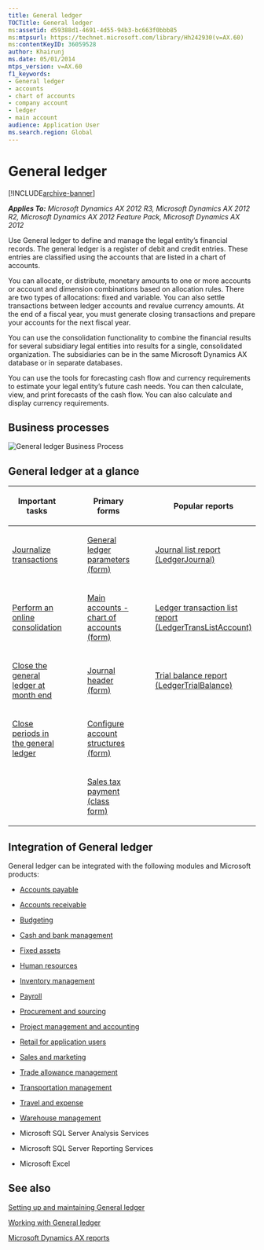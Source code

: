 ```yaml
---
title: General ledger
TOCTitle: General ledger
ms:assetid: d59388d1-4691-4d55-94b3-bc663f0bbb85
ms:mtpsurl: https://technet.microsoft.com/library/Hh242930(v=AX.60)
ms:contentKeyID: 36059528
author: Khairunj
ms.date: 05/01/2014
mtps_version: v=AX.60
f1_keywords:
- General ledger
- accounts
- chart of accounts
- company account
- ledger
- main account
audience: Application User
ms.search.region: Global
---
```


# General ledger 


[!INCLUDE[archive-banner](includes/archive-banner.md)]


_**Applies To:** Microsoft Dynamics AX 2012 R3, Microsoft Dynamics AX 2012 R2, Microsoft Dynamics AX 2012 Feature Pack, Microsoft Dynamics AX 2012_






Use General ledger to define and manage the legal entity’s financial records. The general ledger is a register of debit and credit entries. These entries are classified using the accounts that are listed in a chart of accounts.

You can allocate, or distribute, monetary amounts to one or more accounts or account and dimension combinations based on allocation rules. There are two types of allocations: fixed and variable. You can also settle transactions between ledger accounts and revalue currency amounts. At the end of a fiscal year, you must generate closing transactions and prepare your accounts for the next fiscal year.

You can use the consolidation functionality to combine the financial results for several subsidiary legal entities into results for a single, consolidated organization. The subsidiaries can be in the same Microsoft Dynamics AX database or in separate databases.

You can use the tools for forecasting cash flow and currency requirements to estimate your legal entity’s future cash needs. You can then calculate, view, and print forecasts of the cash flow. You can also calculate and display currency requirements.

## Business processes

 ![General ledger Business Process](images/Hh242930.GeneralledgerBusinessProcess(AX.60).gif "General ledger Business Process")

## General ledger at a glance

<table>
<colgroup>
<col style="width: 20%" />
<col style="width: 20%" />
<col style="width: 20%" />
<col style="width: 20%" />
<col style="width: 20%" />
</colgroup>
<thead>
<tr class="header">
<th><p>Important tasks</p></th>
<th><p></p></th>
<th><p>Primary forms</p></th>
<th><p></p></th>
<th><p>Popular reports</p></th>
</tr>
</thead>
<tbody>
<tr class="odd">
<td><p><a href="journalize-transactions.md">Journalize transactions</a></p></td>
<td><p></p></td>
<td><p><a href="https://technet.microsoft.com/library/aa557286(v=ax.60)">General ledger parameters (form)</a></p></td>
<td><p></p></td>
<td><p><a href="journal-list-report-ledgerjournal.md">Journal list report (LedgerJournal)</a></p></td>
</tr>
<tr class="even">
<td><p><a href="perform-an-online-consolidation.md">Perform an online consolidation</a></p></td>
<td><p></p></td>
<td><p><a href="https://technet.microsoft.com/library/hh209695(v=ax.60)">Main accounts - chart of accounts (form)</a></p></td>
<td><p></p></td>
<td><p><a href="ledger-transaction-list-report-ledgertranslistaccount.md">Ledger transaction list report (LedgerTransListAccount)</a></p></td>
</tr>
<tr class="odd">
<td><p><a href="close-the-general-ledger-at-month-end.md">Close the general ledger at month end</a></p></td>
<td><p></p></td>
<td><p><a href="https://technet.microsoft.com/library/aa557917(v=ax.60)">Journal header (form)</a></p></td>
<td><p></p></td>
<td><p><a href="trial-balance-report-ledgertrialbalance.md">Trial balance report (LedgerTrialBalance)</a></p></td>
</tr>
<tr class="even">
<td><p><a href="close-periods-in-the-general-ledger.md">Close periods in the general ledger</a></p></td>
<td><p></p></td>
<td><p><a href="https://technet.microsoft.com/library/hh227362(v=ax.60)">Configure account structures (form)</a></p></td>
<td><p></p></td>
<td><p></p></td>
</tr>
<tr class="odd">
<td><p></p></td>
<td><p></p></td>
<td><p><a href="https://technet.microsoft.com/library/aa598539(v=ax.60)">Sales tax payment (class form)</a></p></td>
<td><p></p></td>
<td><p></p></td>
</tr>
</tbody>
</table>


## Integration of General ledger

General ledger can be integrated with the following modules and Microsoft products:

  - [Accounts payable](accounts-payable.md)

  - [Accounts receivable](accounts-receivable.md)

  - [Budgeting](budgeting.md)

  - [Cash and bank management](cash-and-bank-management.md)

  - [Fixed assets](fixed-assets.md)

  - [Human resources](human-resources.md)

  - [Inventory management](inventory-management.md)

  - [Payroll](payroll.md)

  - [Procurement and sourcing](procurement-and-sourcing.md)

  - [Project management and accounting](project-management-and-accounting.md)

  - [Retail for application users](retail-for-application-users.md)

  - [Sales and marketing](sales-and-marketing.md)

  - [Trade allowance management](trade-allowance-management.md)

  - [Transportation management](transportation-management.md)

  - [Travel and expense](travel-and-expense.md)

  - [Warehouse management](warehouse-management.md)

  - Microsoft SQL Server Analysis Services

  - Microsoft SQL Server Reporting Services

  - Microsoft Excel

## See also

[Setting up and maintaining General ledger](setting-up-and-maintaining-general-ledger.md)

[Working with General ledger](working-with-general-ledger.md)

[Microsoft Dynamics AX reports](microsoft-dynamics-ax-reports.md)

  


